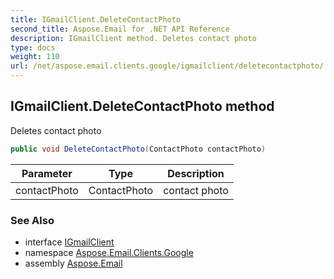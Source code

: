 ```yaml
---
title: IGmailClient.DeleteContactPhoto
second_title: Aspose.Email for .NET API Reference
description: IGmailClient method. Deletes contact photo
type: docs
weight: 110
url: /net/aspose.email.clients.google/igmailclient/deletecontactphoto/
---
```

## IGmailClient.DeleteContactPhoto method

Deletes contact photo

```csharp
public void DeleteContactPhoto(ContactPhoto contactPhoto)
```

| Parameter | Type | Description |
| --- | --- | --- |
| contactPhoto | ContactPhoto | contact photo |

### See Also

* interface [IGmailClient](../)
* namespace [Aspose.Email.Clients.Google](../../igmailclient/)
* assembly [Aspose.Email](../../../)


